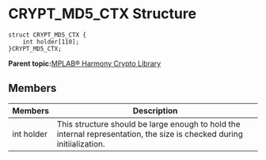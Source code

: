 # CRYPT\_MD5\_CTX Structure

```
struct CRYPT_MD5_CTX {
    int holder[110];
}CRYPT_MD5_CTX;
```

**Parent topic:**[MPLAB® Harmony Crypto Library](GUID-20F7C343-23D4-42D9-B8C2-A97D4D0EE5CD.md)

## Members

|Members|Description|
|-------|-----------|
|int holder|This structure should be large enough to hold the internal representation, the size is checked during initiialization.|

